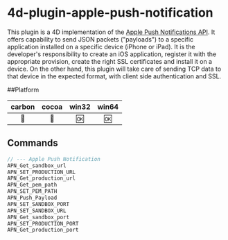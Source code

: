 4d-plugin-apple-push-notification
=================================
This plugin is a 4D implementation of the ​[Apple Push Notifications API](http://developer.apple.com/library/ios/#documentation/NetworkingInternet/Conceptual/RemoteNotificationsPG/Introduction/Introduction.html). It offers capability to send JSON packets ("payloads") to a specific application installed on a specific device (iPhone or iPad). It is the developer's responsibility to create an iOS application, register it with the appropriate provision, create the right SSL certificates and install it on a device. On the other hand, this plugin will take care of sending TCP data to that device in the expected format, with client side authentication and SSL.

##Platform

| carbon | cocoa | win32 | win64 |
|:------:|:-----:|:---------:|:---------:|
|🚫|🚫|🆗|🆗|

Commands
---

```c
// --- Apple Push Notification
APN_Get_sandbox_url
APN_SET_PRODUCTION_URL
APN_Get_production_url
APN_Get_pem_path
APN_SET_PEM_PATH
APN_Push_Payload
APN_SET_SANDBOX_PORT
APN_SET_SANDBOX_URL
APN_Get_sandbox_port
APN_SET_PRODUCTION_PORT
APN_Get_production_port
```
